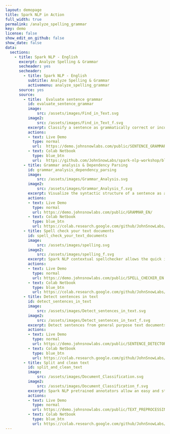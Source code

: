 ```yaml
---
layout: demopage
title: Spark NLP in Action
full_width: true
permalink: /analyze_spelling_grammar
key: demo
license: false
show_edit_on_github: false
show_date: false
data:
  sections:  
    - title: Spark NLP - English
      excerpt: Analyze Spelling & Grammar 
      secheader: yes
      secheader:
        - title: Spark NLP - English
          subtitle: Analyze Spelling & Grammar 
          activemenu: analyze_spelling_grammar
      source: yes
      source: 
        - title:  Evaluate sentence grammar
          id: evaluate_sentence_grammar
          image: 
              src: /assets/images/Find_in_Text.svg
          image2: 
              src: /assets/images/Find_in_Text_f.svg
          excerpt: Classify a sentence as grammatically correct or incorrect.
          actions:
          - text: Live Demo
            type: normal
            url:  https://demo.johnsnowlabs.com/public/SENTENCE_GRAMMAR/
          - text: Colab Netbook
            type: blue_btn
            url:  https://github.com/JohnSnowLabs/spark-nlp-workshop/blob/master/tutorials/streamlit_notebooks/T5TRANSFORMER.ipynb
        - title: Grammar analysis & Dependency Parsing
          id: grammar_analysis_dependency_parsing
          image: 
              src: /assets/images/Grammar_Analysis.svg
          image2: 
              src: /assets/images/Grammar_Analysis_f.svg
          excerpt: Visualize the syntactic structure of a sentence as a directed labeled graph where nodes are labeled with the part of speech tags and arrows contain the dependency tags.
          actions:
          - text: Live Demo
            type: normal
            url: https://demo.johnsnowlabs.com/public/GRAMMAR_EN/
          - text: Colab Netbook
            type: blue_btn
            url: https://colab.research.google.com/github/JohnSnowLabs/spark-nlp-workshop/blob/master/tutorials/streamlit_notebooks/GRAMMAR_EN.ipynb
        - title: Spell check your text documents
          id: spell_check_your_text_documents
          image: 
              src: /assets/images/spelling.svg
          image2: 
              src: /assets/images/spelling_f.svg
          excerpt: Spark NLP contextual spellchecker allows the quick identification of typos or spell issues within any text document.
          actions:
          - text: Live Demo
            type: normal
            url: https://demo.johnsnowlabs.com/public/SPELL_CHECKER_EN
          - text: Colab Netbook
            type: blue_btn
            url: https://colab.research.google.com/github/JohnSnowLabs/spark-nlp-workshop/blob/master/tutorials/streamlit_notebooks/SPELL_CHECKER_EN.ipynb
        - title: Detect sentences in text
          id: detect_sentences_in_text
          image: 
              src: /assets/images/Detect_sentences_in_text.svg
          image2: 
              src: /assets/images/Detect_sentences_in_text_f.svg
          excerpt: Detect sentences from general purpose text documents using a deep learning model capable of understanding noisy sentence structures.
          actions:
          - text: Live Demo
            type: normal
            url: https://demo.johnsnowlabs.com/public/SENTENCE_DETECTOR/
          - text: Colab Netbook
            type: blue_btn
            url: https://colab.research.google.com/github/JohnSnowLabs/spark-nlp-workshop/blob/master/tutorials/Certification_Trainings/Public/9.SentenceDetectorDL.ipynb
        - title: Split and clean text
          id: split_and_clean_text
          image: 
              src: /assets/images/Document_Classification.svg
          image2: 
              src: /assets/images/Document_Classification_f.svg
          excerpt: Spark NLP pretrained annotators allow an easy and straightforward processing of any type of text documents. This demo showcases our Sentence Detector, Tokenizer, Stemmer, Lemmatizer, Normalizer and Stop Words Removal.
          actions:
          - text: Live Demo
            type: normal
            url: https://demo.johnsnowlabs.com/public/TEXT_PREPROCESSING/
          - text: Colab Netbook
            type: blue_btn
            url: https://colab.research.google.com/github/JohnSnowLabs/spark-nlp-workshop/blob/master/tutorials/streamlit_notebooks/TEXT_PREPROCESSING.ipynb        
---
```

